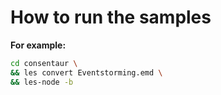 # How to run the samples

**For example:**

```bash
cd consentaur \
&& les convert Eventstorming.emd \
&& les-node -b
```
